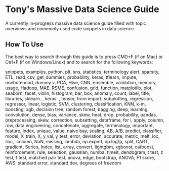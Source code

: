 # Tony's Massive Data Science Guide

A currently in-progress massive data science guide filled with topic overviews and commonly used code snippets in data science.

## How To Use 

The best way to search through this guide is to press CMD+F (if on Mac) or Ctrl+F (if on Windows/Linux) and to search for the following keywords:

snippets, examples, python, plt, sns, statistics, terminology alert, sparsity, ETL, read_csv, get_dummies, probability, keras, tflearn, impute, onehotencod, dummy v, PCA, Hive,  CNN, ensemble, validation, memory, usage, Hadoop, MAE, RSME, confusion, grid, function, matplotlib, plot, seaborn, facet, violin, histogram, bar, box, anomaly, count, label, title, libraries, sklearn. , keras. , tensor, from import, subplotting, regression, regressor, linear, logistic, SVM, clustering, classification, KNN,  k-m, boosting, xgb, decision tree, random forest, bagging, deep, learning, convolution, dense, bias, variance, skew, heat, drop, probability, pandas, preprocessing, skew, correction, subsetting, dataframe, for i, apply, column, row, data engineering,  concatenate, aggregate, terminology, important, feature, index, unique, value, naive bay, scaling, AB, A/B, predict, classifier, model, X_train, X, y_val, y_test, error, deviation, accurate, metric, melt, loc, iloc, .column, NaN, missing, lambda, np.expm1, np.log1p, split, CART, gradient, Series, Index, list, array, convert, lightgbm, xgboost, catboost, reinforcement, rule, selection, gaussian, numba, timeit, dendogram, t test, z test, f test, matched pair test, anova, edge, bootstrap, ANOVA, F1 score, AWS, standard error, standard dev, degrees of freedom
